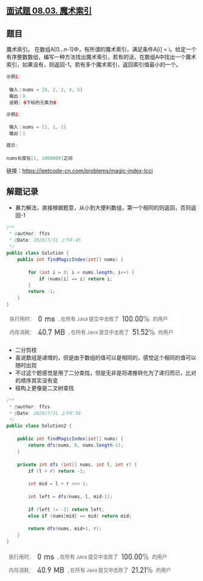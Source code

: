 ## [面试题 08.03. 魔术索引](https://leetcode-cn.com/problems/magic-index-lcci/)

## 题目

魔术索引。 在数组A[0...n-1]中，有所谓的魔术索引，满足条件A[i] = i。给定一个有序整数数组，编写一种方法找出魔术索引，若有的话，在数组A中找出一个魔术索引，如果没有，则返回-1。若有多个魔术索引，返回索引值最小的一个。

```java
示例1:

 输入：nums = [0, 2, 3, 4, 5]
 输出：0
 说明: 0下标的元素为0
```

```java
示例2:

 输入：nums = [1, 1, 1]
 输出：1
```

```java
提示:

nums长度在[1, 1000000]之间
```


链接：https://leetcode-cn.com/problems/magic-index-lcci

## 解题记录

+ 暴力解法，直接根据题意，从小到大便利数组，第一个相同的则返回，否则返回-1

```java
/**
 * @author: ffzs
 * @Date: 2020/7/31 上午8:45
 */
public class Solution {
    public int findMagicIndex(int[] nums) {

        for (int i = 0; i < nums.length; i++) {
            if (nums[i] == i) return i;
        }
        return -1;
    }
}

```

![image-20200731085630102](README.assets/image-20200731085630102.png)

+ 二分剪枝
+ 虽说数组是递增的，但是由于数组的值可以是相同的，感觉这个相同的值可以随时出现
+ 不过这个题感觉是用了二分查找，但是无非是将递推转化为了递归而已，比对的顺序其实没有变
+ 结构上更像是二叉树查找

```java
/**
 * @author: ffzs
 * @Date: 2020/7/31 上午8:56
 */
public class Solution2 {

    public int findMagicIndex(int[] nums) {
        return dfs(nums, 0, nums.length-1);
    }

    private int dfs (int[] nums, int l, int r) {
        if (l > r) return -1;

        int mid = l + r >>> 1;

        int left = dfs(nums, l, mid-1);

        if (left != -1) return left;
        else if (nums[mid] == mid) return mid;

        return dfs(nums, mid+1, r);
    }
}

```

![image-20200731091258017](README.assets/image-20200731091258017.png)
